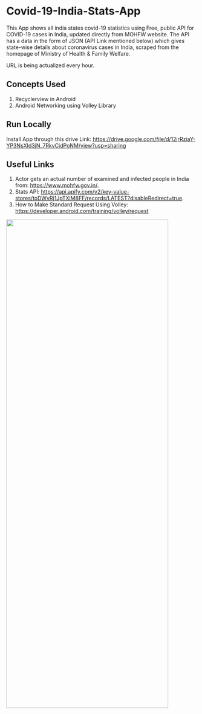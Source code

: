 # Covid-19-India-Stats-App

This App shows all india states covid-19 statistics using  Free, public API for COVID-19 cases in India, updated directly from MOHFW website. The API has a data in the form of JSON (API Link mentioned below) which gives state-wise details about coronavirus cases in India, scraped from the homepage of Ministry of Health & Family Welfare.

URL is being actualized every hour.

## Concepts Used

1. Recyclerview in Android
2. Android Networking using Volley Library

## Run Locally
Install App through this drive Link: https://drive.google.com/file/d/12jrRziaY-YP3NsXId3jN_7RkvCidPoNM/view?usp=sharing

## Useful Links

1. Actor gets an actual number of examined and infected people in India from: https://www.mohfw.gov.in/.
2. Stats API: https://api.apify.com/v2/key-value-stores/toDWvRj1JpTXiM8FF/records/LATEST?disableRedirect=true.
3. How to Make Standard Request Using Volley: https://developer.android.com/training/volley/request

<img src="https://user-images.githubusercontent.com/69664213/117403462-d78e2580-af25-11eb-92db-2bc16809a1bd.jpg" width="428" height="1292">
